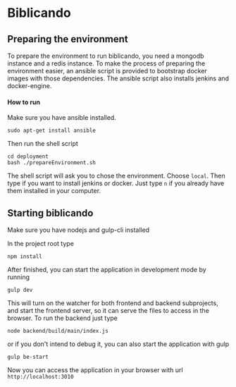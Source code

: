 # Biblicando

## Preparing the environment

To prepare the environment to run biblicando, you need a mongodb instance and a redis instance.
To make the process of preparing the environment easier, an ansible script is provided to bootstrap docker images with those dependencies.
The ansible script also installs jenkins and docker-engine.

#### How to run
 
Make sure you have ansible installed.

 ```
 sudo apt-get install ansible
 ```
 
 Then run the shell script
 
 ```
 cd deployment
 bash ./prepareEnvironment.sh
 ```
 
 The shell script will ask you to chose the environment. Choose `local`.
 Then type if you want to install jenkins or docker. Just type `n` if you already have them installed in your computer.
 
## Starting biblicando

Make sure you have nodejs and gulp-cli installed

In the project root type
```
npm install
```

After finished, you can start the application in development mode by running
```
gulp dev
```

This will turn on the watcher for both frontend and backend subprojects, and start the frontend server, so it can serve the files to access in the browser.
To run the backend just type
```
node backend/build/main/index.js
```

or if you don't intend to debug it, you can also start the application with gulp
```
gulp be-start
```

Now you can access the application in your browser with url `http://localhost:3010`